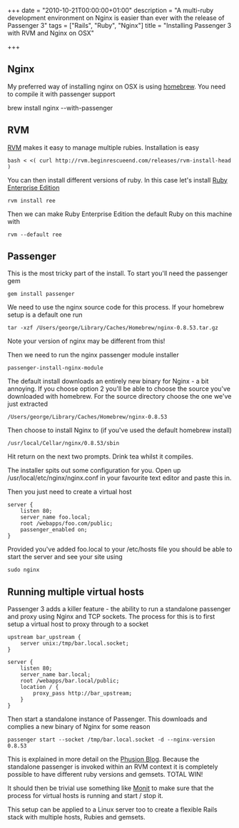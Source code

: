 +++
date = "2010-10-21T00:00:00+01:00"
description = "A multi-ruby development environment on Nginx is easier than ever with the release of Passenger 3"
tags = ["Rails", "Ruby", "Nginx"]
title = "Installing Passenger 3 with RVM and Nginx on OSX"

+++

## Nginx

My preferred way of installing nginx on OSX is using [homebrew][1]. You need to compile it with passenger support

brew install nginx --with-passenger

## RVM

[RVM][3] makes it easy to manage multiple rubies. Installation is easy 

    bash < <( curl http://rvm.beginrescueend.com/releases/rvm-install-head )

You can then install different versions of ruby. In this case let's install [Ruby Enterprise Edition][2]

    rvm install ree

Then we can make Ruby Enterprise Edition the default Ruby on this machine with 

    rvm --default ree

## Passenger

This is the most tricky part of the install. To start you'll need the passenger gem 

    gem install passenger

We need to use the nginx source code for this process. If your homebrew setup is a default one run

    tar -xzf /Users/george/Library/Caches/Homebrew/nginx-0.8.53.tar.gz

Note your version of nginx may be different from this!

Then we need to run the nginx passenger module installer

    passenger-install-nginx-module

The default install downloads an entirely new binary for Nginx - a bit annoying. If you choose option 2 you'll be able to choose the source you've downloaded with homebrew. For the source directory choose the one we've just extracted 

    /Users/george/Library/Caches/Homebrew/nginx-0.8.53

Then choose to install Nginx to (if you've used the default homebrew install)

    /usr/local/Cellar/nginx/0.8.53/sbin

Hit return on the next two prompts. Drink tea whilst it compiles. 

The installer spits out some configuration for you. Open up /usr/local/etc/nginx/nginx.conf in your favourite text editor and paste this in.

Then you just need to create a virtual host

    server {
        listen 80;
        server_name foo.local;
        root /webapps/foo.com/public;
        passenger_enabled on;
    }

Provided you've added foo.local to your /etc/hosts file you should be able to start the server and see your site using 

    sudo nginx

## Running multiple virtual hosts

Passenger 3 adds a killer feature - the ability to run a standalone passenger and proxy using Nginx and TCP sockets. The process for this is to first setup a virtual host to proxy through to a socket

    upstream bar_upstream {
        server unix:/tmp/bar.local.socket;
    }

    server {
        listen 80;
        server_name bar.local;
        root /webapps/bar.local/public;
        location / {
            proxy_pass http://bar_upstream;
        }
    }

Then start a standalone instance of Passenger. This downloads and complies a new binary of Nginx for some reason

    passenger start --socket /tmp/bar.local.socket -d --nginx-version 0.8.53

This is explained in more detail on the [Phusion Blog][5]. Because the standalone passenger is invoked within an RVM context it is completely possible to have different ruby versions and gemsets. TOTAL WIN!

It should then be trivial use something like [Monit][4] to make sure that the process for virtual hosts is running and start / stop it. 

This setup can be applied to a Linux server too to create a flexible Rails stack with multiple hosts, Rubies and gemsets. 

[1]: http://github.com/mxcl/homebrew
[2]: http://www.rubyenterpriseedition.com/
[3]: http://rvm.beginrescueend.com/rvm/install/
[4]: http://mmonit.com/monit/
[5]: http://blog.phusion.nl/2010/09/21/phusion-passenger-running-multiple-ruby-versions/

